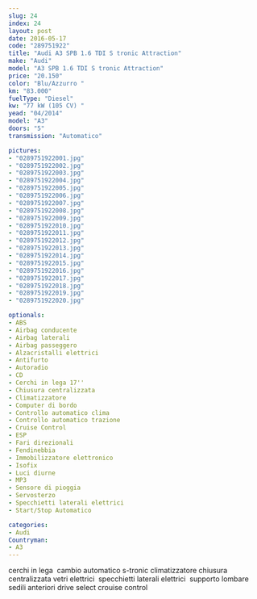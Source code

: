 ```yaml
---
slug: 24
index: 24
layout: post
date: 2016-05-17
code: "289751922"
title: "Audi A3 SPB 1.6 TDI S tronic Attraction"
make: "Audi"
model: "A3 SPB 1.6 TDI S tronic Attraction"
price: "20.150"
color: "Blu/Azzurro "
km: "83.000"
fuelType: "Diesel"
kw: "77 kW (105 CV) "
yead: "04/2014"
model: "A3"
doors: "5"
transmission: "Automatico"

pictures:
- "0289751922001.jpg"
- "0289751922002.jpg"
- "0289751922003.jpg"
- "0289751922004.jpg"
- "0289751922005.jpg"
- "0289751922006.jpg"
- "0289751922007.jpg"
- "0289751922008.jpg"
- "0289751922009.jpg"
- "0289751922010.jpg"
- "0289751922011.jpg"
- "0289751922012.jpg"
- "0289751922013.jpg"
- "0289751922014.jpg"
- "0289751922015.jpg"
- "0289751922016.jpg"
- "0289751922017.jpg"
- "0289751922018.jpg"
- "0289751922019.jpg"
- "0289751922020.jpg"

optionals:
- ABS
- Airbag conducente
- Airbag laterali
- Airbag passeggero
- Alzacristalli elettrici
- Antifurto
- Autoradio
- CD
- Cerchi in lega 17''
- Chiusura centralizzata
- Climatizzatore
- Computer di bordo
- Controllo automatico clima
- Controllo automatico trazione
- Cruise Control
- ESP
- Fari direzionali
- Fendinebbia
- Immobilizzatore elettronico
- Isofix
- Luci diurne
- MP3
- Sensore di pioggia
- Servosterzo
- Specchietti laterali elettrici
- Start/Stop Automatico

categories:
- Audi
Countryman:
- A3
---
```

 cerchi in lega  cambio automatico s-tronic climatizzatore chiusura centralizzata vetri elettrici  specchietti laterali elettrici  supporto lombare sedili anteriori drive select crouise control